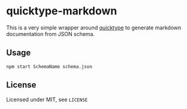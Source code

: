# quicktype-markdown

This is a very simple wrapper around [quicktype](https://github.com/quicktype/quicktype) to generate markdown documentation from JSON schema.

## Usage

```
npm start SchemaName schema.json
```

## License

Licensed under MIT, see `LICENSE`
